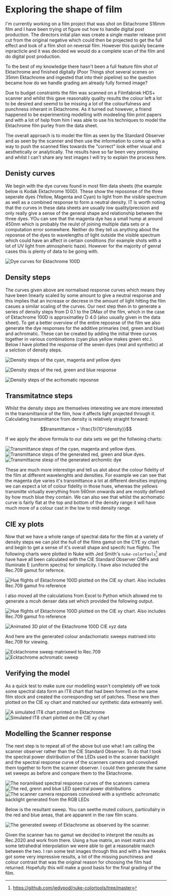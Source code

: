 # Exploring the shape of film

I'm currently working on a film project that was shot on Ektachrome S16mm film
and I have been trying ot figure out how to handle digital post production. The
directors inital plan was create a single master release print cut from the 
original negative which could then be projected to get the full effect and 
look of a film shot on reversal film. However this quickly became inpracticle
and it was decided we would do a complete scan of the film and do digital post production.

To the best of my knowledge there hasn't been a full feature film shot of 
Ektachrome and finished digitally (Poor Things shot several scenes on 35mm
Ektachrome and ingested that into their pipeline) so the question became how
do we handle grading am already fully formed image?

Due to budget constraints the film was scanned on a Filmfabriek HDS+ scanner 
and whilst this gave reasonably quality results the colour left a lot to be 
desired and seemd to be missing a lot of the colourfulness and punchness 
inherant in Ektachrome. As it turned out however, a friend happened to be 
experimenting modelling with modeeling film print papers and with a lot of help 
from him I was able to use his techniques to model the Ektachrome film purley 
from the data sheet.

The overall approach is to model the film as seen by the Standard Observer and
as seen by the scanner and then use the information to come up with a way to 
push the scanned files towards the "correct" look either visual and 
aesthetically or analytically. The results have so far been very promising and 
whilst I can't share any test images I will try to explain the process here.

## Denisty curves
We begin with the dye curves found in most film data sheets (the example below 
is Kodak Ektachrome 100D). These show the reposonse of the three seperate dyes
(Yellow, Magenta and Cyan) to light from the visible spectrum as well as a 
combined response to form a neutral density. IT is worth noting that the curves
in these data sheets are usually low quality/precision and only really give a
sense of the general shape and relationship between the three dyes. YOu can see 
that the magenta dye has a small hump at around 450nm which is probably the 
reulst of joining multiple data sets or a computation error somewhere. Neither
do they tell us anything about the reposnse of the dyes to wavelengths of light
outside the visible spectrum which could have an affect in certain conditions
(for example shots with a lot of UV light from atmospheric haze). However for 
the majority of genral cases this is plenty of data to be going with.

![Dye curves for Ektachrome 100D](/docs/assets/images/ektachrome_100D.jpg)

## Density steps
The curves given above are normalised response curves which means they have been
linearly scaled by some amount to give a neutral response and this implies that
an increase or decrese in the amount of light hitting the film casues a similar 
scaling of the curves. Our next step then in to generate a series of density 
steps from D 0.1 to the DMax of the film, which in the case of Ektachrome 100D 
is approximatley D 4.0 (also usually given in the data sheet). To get a better
overview of the entire reposnse of the film we also generate the dye responses
for the additive primaries (red, green and blue) and achromatic. These can be
created by adding the initial three curves together in various combinations
(cyan plus yellow makes green etc.). Below I have plotted the response of the 
seven dyes (real and synthetic) at a selction of density steps.

![Density steps of the cyan, magenta and yellow dyes](/docs/assets/images/CMY_density_steps.jpg)

![Density steps of the red, green and blue response](/docs/assets/images/RGB_density_steps.jpg)

![Density steps of the acrhomatic reposnse](/docs/assets/images/achromatic_density_steps.jpg)

## Transmitatnce steps
Whilst the density steps are themselves interesting we are more interested in
the transmittance of the film, how it affects light  projected through it. 
Calculating transmittance from density is relatively straight forward:

$$transmittance = \frac{1}{10^{density}}$$

If we apply the above formula to our data sets we get the follwoing charts:

![Transmittance steps of the cyan, magenta and yellow dyes.](/docs/assets/images/CMY_transmittance_steps.jpg)
![Transmittance steps of the generated red, green and blue dyes.](/docs/assets/images/RGB_transmittance_steps.jpg)
![Transmittacne stesp of the generated archomtic dye](/docs/assets/images/achromatic_transmittance_steps.jpg)

These are much more interestign and tell us alot about the colour fidelity of 
the film at different wavelenghts and densities. For example we can see that
the magenta dye varies it's transmittance a lot at different densities
implying we can expect a lot of colour fidelity in those hues, whereas the
yellows transmitte virtually everything from 560nm onwards and are mostly defined by
how much blue they contain.  We can also see that whilst the acrhomatic curve is
fairly flat at the top and bottom of the density range it will have much more of
a colour cast in the low to mid density range. 

## CIE xy plots
Now that we have a whole range of spectral data for the film at a variety of
density steps we can plot the hull of the films gamut on the CYE xy chart and
begin to get a sense of it's overall shape and specifc hue flights. The 
following charts were plotted in Nuke with Jed Smith's `nuke-colortools`[^jed_smith]
and have have all been calculated with the CIE Standard Observer CMFs and 
Illuminate E (uniform spectra) for simplicity. I have also included the Rec.709
gamut for refernce.

![Hue flights of Ektachrome 100D plotted on the CIE xy chart. Also includes Rec.709 gamut fro reference](/docs/assets/images/ektachrome_hue_flights_xyz.jpg)

I also moved all the calculations from Excel to Python which allowed me to
generate a mcuh denser data set which provided the following output.

![Hue flights of Ektachrome 100D plotted on the CIE xy chart. Also includes Rec.709 gamut fro reference](/docs/assets/images/ektachrome_hue_flights_xyz_dense_data_set.jpg)

![Animated 3D plot of the Ektachrome 100D CIE xyz data](/docs/assets/images/ektachrome_100D_ciexyz.gif)

And here are the generated colour andachomatic sweeps matrixed into Rec.709 for 
viewing.

![Ecktachrome sweep matrixewd to Rec.709](/docs/assets/images/ektachrome_1931_rec709_artificial.jpg)
![Ecktachrome achromatic sweep](/docs/assets/images/ektachrome_1931_achromatic_artificial.jpg)

## Verifying the model
As a quick test to make sure our modelling wasn't completely off we took some
spectral data form an IT8 chart that had been formed on the same film stock and
created the corresponding set of patches. These wre then plotted on the CIE xy 
chart and matched our synthetic data extreamly well.

![A simulated IT8 chart printed on Ektachrome](/docs/assets/images/IT8_rec709_artificial.jpg)
![Simulated IT8 chart plotted on the CIE xy chart](/docs/assets/images/IT8_CIE_xy.jpg) 


## Modelling the Scanner response
The next step is to repeat all of the above but use what I am calling the 
scanner observer rather than the CIE Standard Observer. To do that I took the 
spectral power distribution of the LEDs used in the scanner backlight and the
spectral response curve of the scanners camera and convolved them together to
form the scanner observer. I could then generate the same set sweeps as before
and compare them to the Ektachrome.

![The noramlised spectral response curves of the scanners camera](/docs/assets/images/scanner_normalised_response.jpg)
![The red, grenn and blue LED spectral power distributions](/docs/assets/images/scanner_led_spd.jpg)
![The scanner camera responses convolved with a synthetic achromatic backlight generated from the RGB LEDs](/docs/assets/images/scanner_led_convolved.jpg)

Below is the resultant sweep. You can seethe muted colours, particullalry
in the red and blue areas, that are apparent in the raw film scans.

![The generated sweep of Ektachrome as observed by the scanner.](/docs/assets/images/ektachrome_scanner_rec709_artificial.jpg)


Given the scanner has no gamut we decided to interpret the results as Rec.2020 
and work from there. Using a hue matrix, an inset matrix and some tetrahedral 
interpolation we were able to get a reasonable match between the two. I ran 
some test images through this and with a few tweaks got some very impressive 
results, a lot of the missing punchiness and colour contrast that was the 
original reason for choosing the film had returned. Hopefully this will make a 
good basis for the final grading of the film.



[^jed_smith]: https://github.com/jedypod/nuke-colortools/tree/master